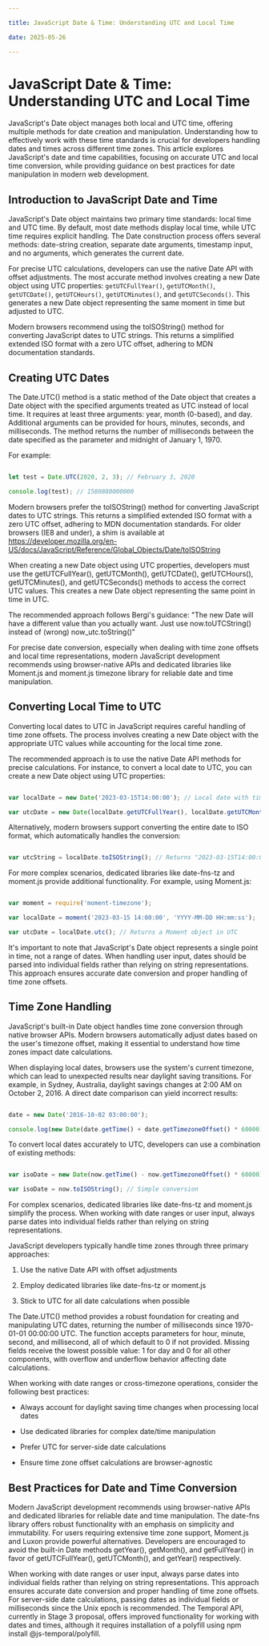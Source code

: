 ```yaml
---

title: JavaScript Date & Time: Understanding UTC and Local Time

date: 2025-05-26

---
```



# JavaScript Date & Time: Understanding UTC and Local Time

JavaScript's Date object manages both local and UTC time, offering multiple methods for date creation and manipulation. Understanding how to effectively work with these time standards is crucial for developers handling dates and times across different time zones. This article explores JavaScript's date and time capabilities, focusing on accurate UTC and local time conversion, while providing guidance on best practices for date manipulation in modern web development.


## Introduction to JavaScript Date and Time

JavaScript's Date object maintains two primary time standards: local time and UTC time. By default, most date methods display local time, while UTC time requires explicit handling. The Date construction process offers several methods: date-string creation, separate date arguments, timestamp input, and no arguments, which generates the current date.

For precise UTC calculations, developers can use the native Date API with offset adjustments. The most accurate method involves creating a new Date object using UTC properties: `getUTCFullYear()`, `getUTCMonth()`, `getUTCDate()`, `getUTCHours()`, `getUTCMinutes()`, and `getUTCSeconds()`. This generates a new Date object representing the same moment in time but adjusted to UTC.

Modern browsers recommend using the toISOString() method for converting JavaScript dates to UTC strings. This returns a simplified extended ISO format with a zero UTC offset, adhering to MDN documentation standards.


## Creating UTC Dates

The Date.UTC() method is a static method of the Date object that creates a Date object with the specified arguments treated as UTC instead of local time. It requires at least three arguments: year, month (0-based), and day. Additional arguments can be provided for hours, minutes, seconds, and milliseconds. The method returns the number of milliseconds between the date specified as the parameter and midnight of January 1, 1970.

For example:

```javascript

let test = Date.UTC(2020, 2, 3); // February 3, 2020

console.log(test); // 1580880000000

```

Modern browsers prefer the toISOString() method for converting JavaScript dates to UTC strings. This returns a simplified extended ISO format with a zero UTC offset, adhering to MDN documentation standards. For older browsers (IE8 and under), a shim is available at https://developer.mozilla.org/en-US/docs/JavaScript/Reference/Global_Objects/Date/toISOString

When creating a new Date object using UTC properties, developers must use the getUTCFullYear(), getUTCMonth(), getUTCDate(), getUTCHours(), getUTCMinutes(), and getUTCSeconds() methods to access the correct UTC values. This creates a new Date object representing the same point in time in UTC.

The recommended approach follows Bergi's guidance: "The new Date will have a different value than you actually want. Just use now.toUTCString() instead of (wrong) now_utc.toString()"

For precise date conversion, especially when dealing with time zone offsets and local time representations, modern JavaScript development recommends using browser-native APIs and dedicated libraries like Moment.js and moment.js timezone library for reliable date and time manipulation.


## Converting Local Time to UTC

Converting local dates to UTC in JavaScript requires careful handling of time zone offsets. The process involves creating a new Date object with the appropriate UTC values while accounting for the local time zone.

The recommended approach is to use the native Date API methods for precise calculations. For instance, to convert a local date to UTC, you can create a new Date object using UTC properties:

```javascript

var localDate = new Date('2023-03-15T14:00:00'); // Local date with time

var utcDate = new Date(localDate.getUTCFullYear(), localDate.getUTCMonth(), localDate.getUTCDate(), localDate.getUTCHours(), localDate.getUTCMinutes(), localDate.getUTCSeconds());

```

Alternatively, modern browsers support converting the entire date to ISO format, which automatically handles the conversion:

```javascript

var utcString = localDate.toISOString(); // Returns "2023-03-15T14:00:00Z"

```

For more complex scenarios, dedicated libraries like date-fns-tz and moment.js provide additional functionality. For example, using Moment.js:

```javascript

var moment = require('moment-timezone');

var localDate = moment('2023-03-15 14:00:00', 'YYYY-MM-DD HH:mm:ss');

var utcDate = localDate.utc(); // Returns a Moment object in UTC

```

It's important to note that JavaScript's Date object represents a single point in time, not a range of dates. When handling user input, dates should be parsed into individual fields rather than relying on string representations. This approach ensures accurate date conversion and proper handling of time zone offsets.


## Time Zone Handling

JavaScript's built-in Date object handles time zone conversion through native browser APIs. Modern browsers automatically adjust dates based on the user's timezone offset, making it essential to understand how time zones impact date calculations.

When displaying local dates, browsers use the system's current timezone, which can lead to unexpected results near daylight saving transitions. For example, in Sydney, Australia, daylight savings changes at 2:00 AM on October 2, 2016. A direct date comparison can yield incorrect results:

```javascript

date = new Date('2016-10-02 03:00:00');

console.log(new Date(date.getTime() + date.getTimezoneOffset() * 60000)) // Outputs incorrect time

```

To convert local dates accurately to UTC, developers can use a combination of existing methods:

```javascript

var isoDate = new Date(now.getTime() - now.getTimezoneOffset() * 60000).toISOString(); // Recommended approach

var isoDate = now.toISOString(); // Simple conversion

```

For complex scenarios, dedicated libraries like date-fns-tz and moment.js simplify the process. When working with date ranges or user input, always parse dates into individual fields rather than relying on string representations.

JavaScript developers typically handle time zones through three primary approaches:

1. Use the native Date API with offset adjustments

2. Employ dedicated libraries like date-fns-tz or moment.js

3. Stick to UTC for all date calculations when possible

The Date.UTC() method provides a robust foundation for creating and manipulating UTC dates, returning the number of milliseconds since 1970-01-01 00:00:00 UTC. The function accepts parameters for hour, minute, second, and millisecond, all of which default to 0 if not provided. Missing fields receive the lowest possible value: 1 for day and 0 for all other components, with overflow and underflow behavior affecting date calculations.

When working with date ranges or cross-timezone operations, consider the following best practices:

- Always account for daylight saving time changes when processing local dates

- Use dedicated libraries for complex date/time manipulation

- Prefer UTC for server-side date calculations

- Ensure time zone offset calculations are browser-agnostic


## Best Practices for Date and Time Conversion

Modern JavaScript development recommends using browser-native APIs and dedicated libraries for reliable date and time manipulation. The date-fns library offers robust functionality with an emphasis on simplicity and immutability. For users requiring extensive time zone support, Moment.js and Luxon provide powerful alternatives. Developers are encouraged to avoid the built-in Date methods getYear(), getMonth(), and getFullYear() in favor of getUTCFullYear(), getUTCMonth(), and getYear() respectively.

When working with date ranges or user input, always parse dates into individual fields rather than relying on string representations. This approach ensures accurate date conversion and proper handling of time zone offsets. For server-side date calculations, passing dates as individual fields or milliseconds since the Unix epoch is recommended. The Temporal API, currently in Stage 3 proposal, offers improved functionality for working with dates and times, although it requires installation of a polyfill using npm install @js-temporal/polyfill.

